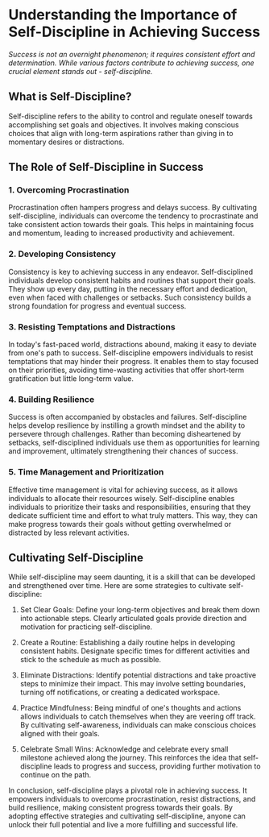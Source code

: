 Understanding the Importance of Self-Discipline in Achieving Success
=============================================================================

*Success is not an overnight phenomenon; it requires consistent effort and determination. While various factors contribute to achieving success, one crucial element stands out - self-discipline.*

What is Self-Discipline?
------------------------

Self-discipline refers to the ability to control and regulate oneself towards accomplishing set goals and objectives. It involves making conscious choices that align with long-term aspirations rather than giving in to momentary desires or distractions.

The Role of Self-Discipline in Success
--------------------------------------

### 1. Overcoming Procrastination

Procrastination often hampers progress and delays success. By cultivating self-discipline, individuals can overcome the tendency to procrastinate and take consistent action towards their goals. This helps in maintaining focus and momentum, leading to increased productivity and achievement.

### 2. Developing Consistency

Consistency is key to achieving success in any endeavor. Self-disciplined individuals develop consistent habits and routines that support their goals. They show up every day, putting in the necessary effort and dedication, even when faced with challenges or setbacks. Such consistency builds a strong foundation for progress and eventual success.

### 3. Resisting Temptations and Distractions

In today's fast-paced world, distractions abound, making it easy to deviate from one's path to success. Self-discipline empowers individuals to resist temptations that may hinder their progress. It enables them to stay focused on their priorities, avoiding time-wasting activities that offer short-term gratification but little long-term value.

### 4. Building Resilience

Success is often accompanied by obstacles and failures. Self-discipline helps develop resilience by instilling a growth mindset and the ability to persevere through challenges. Rather than becoming disheartened by setbacks, self-disciplined individuals use them as opportunities for learning and improvement, ultimately strengthening their chances of success.

### 5. Time Management and Prioritization

Effective time management is vital for achieving success, as it allows individuals to allocate their resources wisely. Self-discipline enables individuals to prioritize their tasks and responsibilities, ensuring that they dedicate sufficient time and effort to what truly matters. This way, they can make progress towards their goals without getting overwhelmed or distracted by less relevant activities.

Cultivating Self-Discipline
---------------------------

While self-discipline may seem daunting, it is a skill that can be developed and strengthened over time. Here are some strategies to cultivate self-discipline:

1. Set Clear Goals: Define your long-term objectives and break them down into actionable steps. Clearly articulated goals provide direction and motivation for practicing self-discipline.

2. Create a Routine: Establishing a daily routine helps in developing consistent habits. Designate specific times for different activities and stick to the schedule as much as possible.

3. Eliminate Distractions: Identify potential distractions and take proactive steps to minimize their impact. This may involve setting boundaries, turning off notifications, or creating a dedicated workspace.

4. Practice Mindfulness: Being mindful of one's thoughts and actions allows individuals to catch themselves when they are veering off track. By cultivating self-awareness, individuals can make conscious choices aligned with their goals.

5. Celebrate Small Wins: Acknowledge and celebrate every small milestone achieved along the journey. This reinforces the idea that self-discipline leads to progress and success, providing further motivation to continue on the path.

In conclusion, self-discipline plays a pivotal role in achieving success. It empowers individuals to overcome procrastination, resist distractions, and build resilience, making consistent progress towards their goals. By adopting effective strategies and cultivating self-discipline, anyone can unlock their full potential and live a more fulfilling and successful life.
